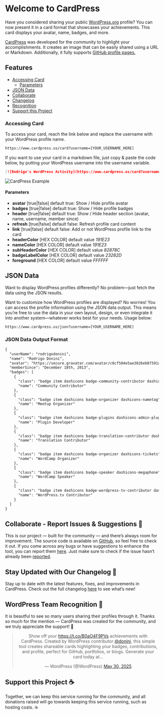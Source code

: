 # Welcome to CardPress

Have you considered sharing your public <a href="https://wordpress.org/" target="_blank">WordPress.org</a> profile? You can now present it in a card format that showcases your achievements. This card displays your avatar, name, badges, and more.

<a href="https://cardpress.us/" target="_blank">CardPress</a> was developed for the community to highlight your accomplishments. It creates an image that can be easily shared using a URL or Markdown. Additionally, it fully supports <a href="https://docs.github.com/en/get-started/start-your-journey/setting-up-your-profile#adding-a-profile-readme" target="_blank">GitHub profile pages.</a>

## Features
-   [Accessing Card](#accessing-card)
    -   [Parameters](#parameters)
- [JSON Data](#json-data)
- [Collaborate](#collaborate---report-issues--suggestions-)
- [Changelog](#stay-updated-with-our-changelog-)
- [Recognition](#wordpress-team-recognition-)
- [Support this Project](#support-this-project-️)

### Accessing Card
To access your card, reach the link below and replace the username with your WordPress profile name.

```md
https://www.cardpress.us/card?username=[YOUR_USERNAME_HERE]
```

If you want to use your card in a markdown file, just copy & paste the code below, by putting your WordPress username into the username variable.

```md
[![Rodrigo's WordPress Activity](https://www.cardpress.us/card?username=rodrigodonini&badges=true)](https://www.cardpress.us/)
```

![CardPress Example](https://www.cardpress.us/static/images/CardExample.jpg "CardPress Example")


#### Parameters
- **avatar** [true|false] default true: Show / Hide profile avatar
- **badges** [true|false] default true: Show / Hide profile badges
- **header** [true|false] default true: Show / Hide header section (avatar, name, username, member since)
- **refresh** [true|false] default false: Refresh profile card content
- **link** [true|false] default false: Add or not WordPress profile link to the card
- **headerColor** [HEX COLOR] default value _191E23_
- **nameColor** [HEX COLOR] default value _191E23_
- **subHeaderColor** [HEX COLOR] default value _82878C_
- **badgeLabelColor** [HEX COLOR] default value _23282D_
- **foreground** [HEX COLOR] default value _FFFFFF_

## JSON Data

Want to display WordPress profiles differently? No problem—just fetch the data using the JSON results.

Want to customize how WordPress profiles are displayed? No worries! You can access the profile information using the JSON data output. This means you’re free to use the data in your own layout, design, or even integrate it into another system—whatever works best for your needs. Usage below:

```md
https://www.cardpress.us/json?username=[YOUR_USERNAME_HERE]
```

### JSON Data Output Format
```md
{
  "userName": "rodrigodonini",
  "name": "Rodrigo Donini",
  "avatar": "https://secure.gravatar.com/avatar/c8cf504e5ae3826eb87591aa4f6658e912bc658a0d8aa487ad90b4ce26ff7f24?s=100&d=mm&r=g",
  "memberSince": "December 18th, 2013",
  "badges": [
    {
      "class": "badge item dashicons badge-community-contributor dashicons-groups",
      "name": "Community Contributor"
    },
    {
      "class": "badge item dashicons badge-organizer dashicons-nametag",
      "name": "Meetup Organizer"
    },
    {
      "class": "badge item dashicons badge-plugins dashicons-admin-plugins",
      "name": "Plugin Developer"
    },
    {
      "class": "badge item dashicons badge-translation-contributor dashicons-translation",
      "name": "Translation Contributor"
    },
    {
      "class": "badge item dashicons badge-organizer dashicons-tickets",
      "name": "WordCamp Organizer"
    },
    {
      "class": "badge item dashicons badge-speaker dashicons-megaphone",
      "name": "WordCamp Speaker"
    },
    {
      "class": "badge item dashicons badge-wordpress-tv-contributor dashicons-video-alt2",
      "name": "WordPress.tv Contributor"
    }
  ]
}
```

## Collaborate - Report Issues & Suggestions 💪

This is our project — built for the community — and there’s always room for improvement. The source code is available on <a href="https://github.com/donini/wp-profiles-card" target="_blank">GitHub</a>, so feel free to check it out. If you come across any bugs or have suggestions to enhance the tool, you can report them <a href="https://github.com/donini/wp-profiles-card/issues/new" target="_blank">here</a>. Just make sure to check if the issue hasn’t already been <a href="https://github.com/donini/wp-profiles-card/issues" target="_blank">reported</a>.

## Stay Updated with Our Changelog 📢

Stay up to date with the latest features, fixes, and improvements in CardPress.
Check out the full changelog <a href="https://cardpress.us/changelog">here</a> to see what’s new!

## WordPress Team Recognition 🩵

It is beautful to see so many users sharing their profiles through it. Thanks so much for the mention — CardPress was created for the community, and we truly appreciate the support! 🫶

<blockquote class="twitter-tweet" data-cards="hidden" data-dnt="true" align="center"><p lang="en" dir="ltr">Show off your <a href="https://t.co/B0aO4F9PVs">https://t.co/B0aO4F9PVs</a> achievements with CardPress. Created by WordPress contributor <a href="https://twitter.com/donini?ref_src=twsrc%5Etfw">@donini</a>, this simple tool creates shareable cards highlighting your badges, contributions, and profile, perfect for GitHub, portfolios, or blogs. Generate your card today at…</p>&mdash; WordPress (@WordPress) <a href="https://twitter.com/WordPress/status/1928557192619204767?ref_src=twsrc%5Etfw">May 30, 2025</a></blockquote>
<script async src="https://platform.twitter.com/widgets.js" charset="utf-8"></script>

## Support this Project ☕️
Together, we can keep this service running for the community, and all donations raised will go towards keeping this service running, such as hosting costs. ☕️
<script type="text/javascript" src="https://cdnjs.buymeacoffee.com/1.0.0/button.prod.min.js" data-name="bmc-button" data-slug="cardpress" data-color="#252525" data-emoji=""  data-font="Cookie" data-text="Buy me a coffee" data-outline-color="#ffffff" data-font-color="#ffffff" data-coffee-color="#FFDD00" ></script>